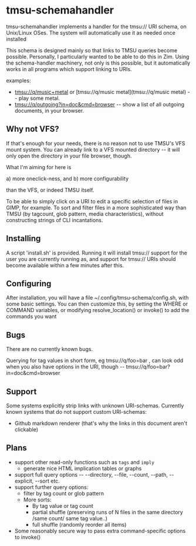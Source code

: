 tmsu-schemahandler
============================

tmsu-schemahandler implements a handler for the tmsu:// URI schema, on Unix/Linux OSes.
The system will automatically use it as needed once installed

This schema is designed mainly so that links to TMSU queries become possible. Personally, I particularly wanted
to be able to do this in Zim. Using the schema-handler machinery, not only is this possible, but it automatically works
in all programs which support linking to URIs.

examples:

* [tmsu://q/music+metal](tmsu://q/music+metal) or [tmsu://q/music metal](tmsu://q/music metal) -- play some metal.
* [tmsu://q/outgoing?in=doc&cmd=browser](tmsu://q/outgoing?in=doc&cmd=browser) -- show a list of all outgoing documents, in your browser.


Why not VFS?
-------------

If that's enough for your needs, there is no reason not to use TMSU's VFS mount system.
You can already link to a VFS mounted directory -- it will only open the directory in your file browser, though.

What I'm aiming for here is

a) more oneclick-ness, and
b) more configurability

than the VFS, or indeed TMSU itself.

To be able to simply click on a URI to edit a specific selection of files in GIMP, for example.
To sort and filter files in a more sophisticated way than TMSU (by tagcount, glob pattern, media characteristics), without constructing
strings of CLI incantations.


Installing
------------------

A script 'install.sh' is provided. Running it will install tmsu:// support for the user you are currently running as,
and support for tmsu:// URIs should become available within a few minutes after this.


Configuring
------------------

After installation, you will have a file ~/.config/tmsu-schema/config.sh, with some basic settings. You can then customize this,
by setting the WHERE or COMMAND variables, or modifying resolve_location() or invoke() to add the commands you want


Bugs
---------

There are no currently known bugs.

Querying for tag values in short form, eg tmsu://q/foo=bar , can look odd when
you also have options in the URI, though -- tmsu://q/foo=bar?in=doc&cmd=browser


Support
----------

Some systems explicitly strip links with unknown URI-schemas.
Currently known systems that do not support custom URI-schemas:

* Github markdown renderer (that's why the links in this document aren't clickable)


Plans
---------

* support other read-only functions such as `tags` and `imply`
    * generate nice HTML implication tables or graphs
* support full query options -- --directory, --file, --count, --path, --explicit, --sort etc.
* support further query options:
    * filter by tag count or glob pattern
    * More sorts:
      * By tag value or tag count
      * partial shuffle (preserving runs of N files in the same directory /same count/ same tag value..)
      * full shuffle (randomly reorder all items)
* Some reasonably secure way to pass extra command-specific options to invoke()
